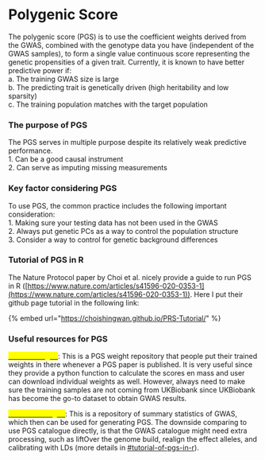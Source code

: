 # Polygenic Score

The polygenic score (PGS) is to use the coefficient weights derived from the GWAS, combined with the genotype data you have (independent of the GWAS samples), to form a single value continuous score representing the genetic propensities of a given trait. Currently, it is known to have better predictive power if:\
a. The training GWAS size is large\
b. The predicting trait is genetically driven (high heritability and low sparsity)\
c. The training population matches with the target population

### The purpose of PGS

The PGS serves in multiple purpose despite its relatively weak predictive performance. \
1\. Can be a good causal instrument\
2\. Can serve as imputing missing measurements&#x20;

### Key factor considering PGS

To use PGS, the common practice includes the following important consideration:\
1\. Making sure your testing data has not been used in the GWAS\
2\. Always put genetic PCs as a way to control the population structure\
3\. Consider a way to control for genetic background differences

### Tutorial of PGS in R

The Nature Protocol paper by Choi et al. nicely provide a guide to run PGS in R ([https://www.nature.com/articles/s41596-020-0353-1](https://www.nature.com/articles/s41596-020-0353-1)). Here I put their github page tutorial in the following link:

{% embed url="https://choishingwan.github.io/PRS-Tutorial/" %}

### Useful resources for PGS

[<mark style="color:yellow;">**PGS catalogue**</mark>](../../data-exploration/ukbiobank-data-exploration-gui.md): This is a PGS weight repository that people put their trained weights in there whenever a PGS paper is published. It is very useful since they provide a python function to calculate the scores en mass and user can download individual weights as well. However, always need to make sure the training samples are not coming from UKBiobank since UKBiobank has become the go-to dataset to obtain GWAS results.&#x20;

[<mark style="color:yellow;">**GWAS catalogue**</mark>](https://www.ebi.ac.uk/gwas/): This is a repository of summary statistics of GWAS, which then can be used for generating PGS. The downside comparing to use PGS catalogue directly, is that the GWAS catalogue might need extra processing, such as liftOver the genome build, realign the effect alleles, and calibrating with LDs (more details in [#tutorial-of-pgs-in-r](polygenic-score.md#tutorial-of-pgs-in-r "mention")).&#x20;



